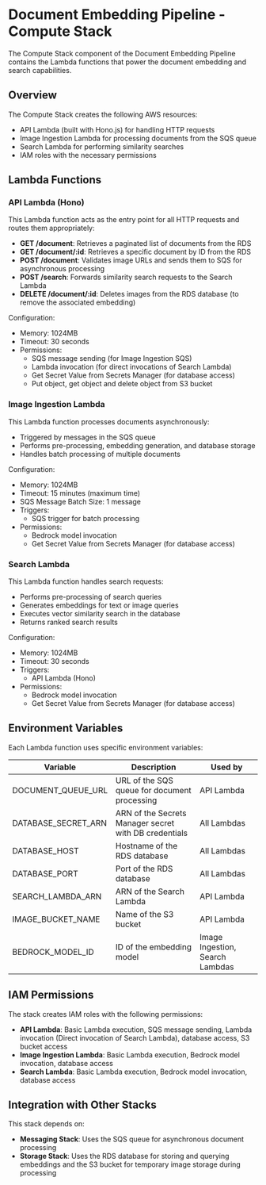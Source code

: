 # Document Embedding Pipeline - Compute Stack

The Compute Stack component of the Document Embedding Pipeline contains the Lambda functions that power the document embedding and search capabilities.

## Overview

The Compute Stack creates the following AWS resources:

- API Lambda (built with Hono.js) for handling HTTP requests
- Image Ingestion Lambda for processing documents from the SQS queue
- Search Lambda for performing similarity searches
- IAM roles with the necessary permissions

## Lambda Functions

### API Lambda (Hono)

This Lambda function acts as the entry point for all HTTP requests and routes them appropriately:

- **GET /document**: Retrieves a paginated list of documents from the RDS
- **GET /document/:id**: Retrieves a specific document by ID from the RDS
- **POST /document**: Validates image URLs and sends them to SQS for asynchronous processing
- **POST /search**: Forwards similarity search requests to the Search Lambda
- **DELETE /document/:id**: Deletes images from the RDS database (to remove the associated embedding)

Configuration:

- Memory: 1024MB
- Timeout: 30 seconds
- Permissions:
  - SQS message sending (for Image Ingestion SQS)
  - Lambda invocation (for direct invocations of Search Lambda)
  - Get Secret Value from Secrets Manager (for database access)
  - Put object, get object and delete object from S3 bucket

### Image Ingestion Lambda

This Lambda function processes documents asynchronously:

- Triggered by messages in the SQS queue
- Performs pre-processing, embedding generation, and database storage
- Handles batch processing of multiple documents

Configuration:

- Memory: 1024MB
- Timeout: 15 minutes (maximum time)
- SQS Message Batch Size: 1 message
- Triggers:
  - SQS trigger for batch processing
- Permissions:
  - Bedrock model invocation
  - Get Secret Value from Secrets Manager (for database access)

### Search Lambda

This Lambda function handles search requests:

- Performs pre-processing of search queries
- Generates embeddings for text or image queries
- Executes vector similarity search in the database
- Returns ranked search results

Configuration:

- Memory: 1024MB
- Timeout: 30 seconds
- Triggers:
  - API Lambda (Hono)
- Permissions:
  - Bedrock model invocation
  - Get Secret Value from Secrets Manager (for database access)

## Environment Variables

Each Lambda function uses specific environment variables:

| Variable            | Description                                           | Used by                         |
| ------------------- | ----------------------------------------------------- | ------------------------------- |
| DOCUMENT_QUEUE_URL  | URL of the SQS queue for document processing          | API Lambda                      |
| DATABASE_SECRET_ARN | ARN of the Secrets Manager secret with DB credentials | All Lambdas                     |
| DATABASE_HOST       | Hostname of the RDS database                          | All Lambdas                     |
| DATABASE_PORT       | Port of the RDS database                              | All Lambdas                     |
| SEARCH_LAMBDA_ARN   | ARN of the Search Lambda                              | API Lambda                      |
| IMAGE_BUCKET_NAME   | Name of the S3 bucket                                 | API Lambda                      |
| BEDROCK_MODEL_ID    | ID of the embedding model                             | Image Ingestion, Search Lambdas |

## IAM Permissions

The stack creates IAM roles with the following permissions:

- **API Lambda**: Basic Lambda execution, SQS message sending, Lambda invocation (Direct invocation of Search Lambda), database access, S3 bucket access
- **Image Ingestion Lambda**: Basic Lambda execution, Bedrock model invocation, database access
- **Search Lambda**: Basic Lambda execution, Bedrock model invocation, database access

## Integration with Other Stacks

This stack depends on:

- **Messaging Stack**: Uses the SQS queue for asynchronous document processing
- **Storage Stack**: Uses the RDS database for storing and querying embeddings and the S3 bucket for temporary image storage during processing
